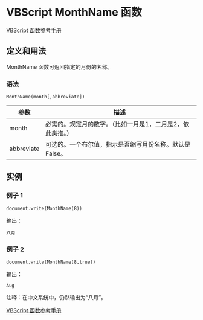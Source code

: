 # VBScript MonthName 函数

[VBScript 函数参考手册](/vbscript/vbscript_ref_functions.asp "VBScript 函数")

## 定义和用法

MonthName 函数可返回指定的月份的名称。

### 语法

```
MonthName(month[,abbreviate])
```

| 参数 | 描述 |
| --- | --- |
| month | 必需的。规定月的数字。（比如一月是1，二月是2，依此类推。） |
| abbreviate | 可选的。一个布尔值，指示是否缩写月份名称。默认是 False。 |

## 实例

### 例子 1

```
document.write(MonthName(8))
```

输出：

```
八月
```

### 例子 2

```
document.write(MonthName(8,true))
```

输出：

```
Aug
```

注释：在中文系统中，仍然输出为“八月”。

[VBScript 函数参考手册](/vbscript/vbscript_ref_functions.asp "VBScript 函数")

